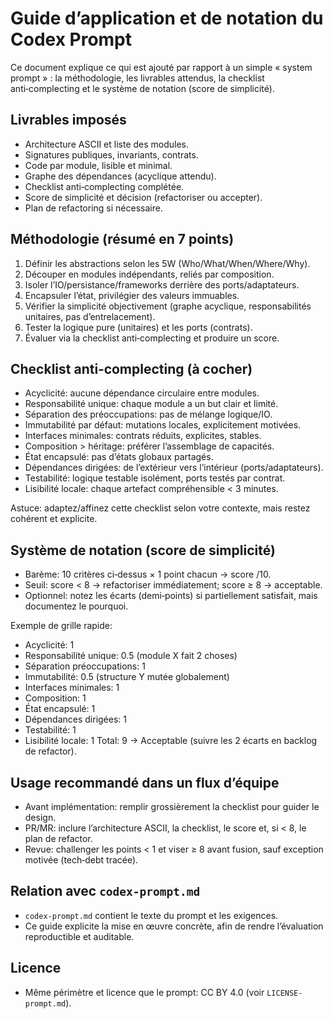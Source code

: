 # Guide d’application et de notation du Codex Prompt

Ce document explique ce qui est ajouté par rapport à un simple « system prompt » : la méthodologie, les livrables attendus, la checklist anti‑complecting et le système de notation (score de simplicité).

## Livrables imposés
- Architecture ASCII et liste des modules.
- Signatures publiques, invariants, contrats.
- Code par module, lisible et minimal.
- Graphe des dépendances (acyclique attendu).
- Checklist anti‑complecting complétée.
- Score de simplicité et décision (refactoriser ou accepter).
- Plan de refactoring si nécessaire.

## Méthodologie (résumé en 7 points)
1. Définir les abstractions selon les 5W (Who/What/When/Where/Why).
2. Découper en modules indépendants, reliés par composition.
3. Isoler l’IO/persistance/frameworks derrière des ports/adaptateurs.
4. Encapsuler l’état, privilégier des valeurs immuables.
5. Vérifier la simplicité objectivement (graphe acyclique, responsabilités unitaires, pas d’entrelacement).
6. Tester la logique pure (unitaires) et les ports (contrats).
7. Évaluer via la checklist anti‑complecting et produire un score.

## Checklist anti‑complecting (à cocher)
- Acyclicité: aucune dépendance circulaire entre modules.
- Responsabilité unique: chaque module a un but clair et limité.
- Séparation des préoccupations: pas de mélange logique/IO.
- Immutabilité par défaut: mutations locales, explicitement motivées.
- Interfaces minimales: contrats réduits, explicites, stables.
- Composition > héritage: préférer l’assemblage de capacités.
- État encapsulé: pas d’états globaux partagés.
- Dépendances dirigées: de l’extérieur vers l’intérieur (ports/adaptateurs).
- Testabilité: logique testable isolément, ports testés par contrat.
- Lisibilité locale: chaque artefact compréhensible < 3 minutes.

Astuce: adaptez/affinez cette checklist selon votre contexte, mais restez cohérent et explicite.

## Système de notation (score de simplicité)
- Barème: 10 critères ci‑dessus × 1 point chacun → score /10.
- Seuil: score < 8 → refactoriser immédiatement; score ≥ 8 → acceptable.
- Optionnel: notez les écarts (demi‑points) si partiellement satisfait, mais documentez le pourquoi.

Exemple de grille rapide:
- Acyclicité: 1
- Responsabilité unique: 0.5 (module X fait 2 choses)
- Séparation préoccupations: 1
- Immutabilité: 0.5 (structure Y mutée globalement)
- Interfaces minimales: 1
- Composition: 1
- État encapsulé: 1
- Dépendances dirigées: 1
- Testabilité: 1
- Lisibilité locale: 1
Total: 9 → Acceptable (suivre les 2 écarts en backlog de refactor).

## Usage recommandé dans un flux d’équipe
- Avant implémentation: remplir grossièrement la checklist pour guider le design.
- PR/MR: inclure l’architecture ASCII, la checklist, le score et, si < 8, le plan de refactor.
- Revue: challenger les points < 1 et viser ≥ 8 avant fusion, sauf exception motivée (tech‑debt tracée).

## Relation avec `codex-prompt.md`
- `codex-prompt.md` contient le texte du prompt et les exigences.
- Ce guide explicite la mise en œuvre concrète, afin de rendre l’évaluation reproductible et auditable.

## Licence
- Même périmètre et licence que le prompt: CC BY 4.0 (voir `LICENSE-prompt.md`).
